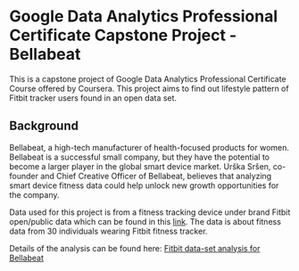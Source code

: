 # Google Data Analytics Professional Certificate Capstone Project - Bellabeat

This is a capstone project of Google Data Analytics Professional Certificate Course offered by Coursera. This project aims to find out lifestyle pattern of Fitbit tracker users found in an open data set.

## Background

Bellabeat, a high-tech manufacturer of health-focused products for women. Bellabeat is a successful small company, but they have the potential to become a larger player in the global smart device market. Urška Sršen, co-founder and Chief Creative Officer of Bellabeat, believes that analyzing smart device fitness data could help unlock new growth opportunities for the company. 

Data used for this project is from a fitness tracking device under brand Fitbit open/public data which can be found in this [link](https://www.kaggle.com/datasets/arashnic/fitbit). The data is about fitness data from 30 individuals wearing Fitbit fitness tracker. 

Details of the analysis can be found here: [Fitbit data-set analysis for Bellabeat](https://github.com/rubayet-islam/Google_DA_Capstone-Bellabeat_Case_Study/blob/9ddb9b6cd74e5652c6893b897e93b22df88951cb/Case_study_Bellabeat-How%20can%20a%20wellness%20company%20play%20it%20smart.md)


